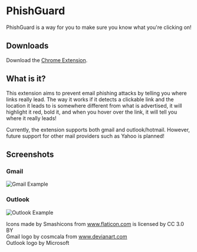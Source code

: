 # PhishGuard
PhishGuard is a way for you to make sure you know what you're clicking on!

## Downloads
Download the [Chrome Extension](https://chrome.google.com/webstore/detail/phishguard/ngafnigajpgginnijhfcbeikpakecppl?utm_source=gmail).

## What is it?
This extension aims to prevent email phishing attacks by telling you where links really lead. The way it works if it detects a clickable link and the location it leads to is somewhere different from what is advertised, it will highlight it red, bold it, and when you hover over the link, it will tell you where it really leads!

Currently, the extension supports both gmail and outlook/hotmail. However, future support for other mail providers such as Yahoo is planned!

## Screenshots
### Gmail
![Gmail Example](https://i.imgur.com/7hU1JO8.png "Gmail Example")
### Outlook
![Outlook Example](https://i.imgur.com/ufNkWlZ.png "Outlook Example")

Icons made by Smashicons from www.flaticon.com is licensed by CC 3.0 BY  
Gmail logo by cosmcala from www.devianart.com  
Outlook logo by Microsoft  